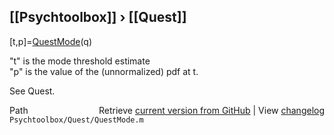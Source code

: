 ## [[Psychtoolbox]] &#8250; [[Quest]]

[t,p]=[QuestMode](QuestMode)(q)  
  
"t" is the mode threshold estimate  
"p" is the value of the (unnormalized) pdf at t.  
  
See Quest.  




<div class="code_header" style="text-align:right;">
  <span style="float:left;">Path&nbsp;&nbsp;</span> <span class="counter">Retrieve <a href=
  "https://raw.github.com/Psychtoolbox-3/Psychtoolbox-3/beta/Psychtoolbox/Quest/QuestMode.m">current version from GitHub</a> | View <a href=
  "https://github.com/Psychtoolbox-3/Psychtoolbox-3/commits/beta/Psychtoolbox/Quest/QuestMode.m">changelog</a></span>
</div>
<div class="code">
  <code>Psychtoolbox/Quest/QuestMode.m</code>
</div>

